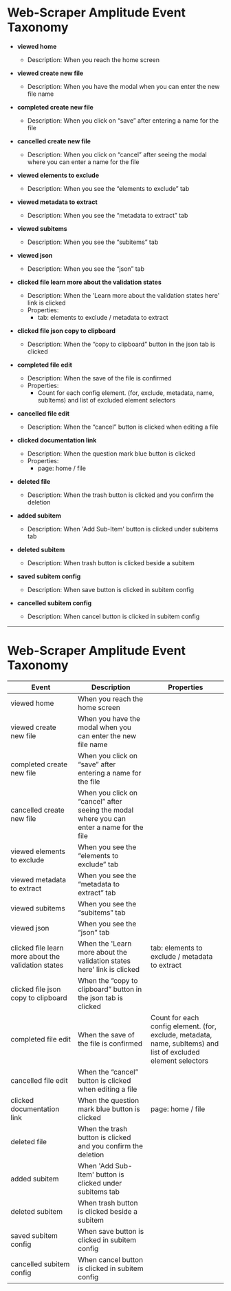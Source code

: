 # Web-Scraper Amplitude Event Taxonomy

- **viewed home**
  - Description: When you reach the home screen

- **viewed create new file**
  - Description: When you have the modal when you can enter the new file name

- **completed create new file**
  - Description: When you click on “save” after entering a name for the file

- **cancelled create new file**
  - Description: When you click on “cancel” after seeing the modal where you can enter a name for the file

- **viewed elements to exclude**
  - Description: When you see the “elements to exclude” tab 

- **viewed metadata to extract**
  - Description: When you see the “metadata to extract” tab 

- **viewed subitems**
  - Description: When you see the “subitems” tab 

- **viewed json**
  - Description: When you see the “json” tab

- **clicked file learn more about the validation states**
  - Description: When the 'Learn more about the validation states here' link is clicked
  - Properties:  
    - tab: elements to exclude / metadata to extract

- **clicked file json copy to clipboard**
  - Description: When the “copy to clipboard” button in the json tab is clicked 

- **completed file edit**
  - Description: When the save of the file is confirmed
  - Properties:  
    - Count for each config element. (for, exclude, metadata, name, subItems) and list of excluded element selectors

- **cancelled file edit**
  - Description: When the “cancel” button is clicked when editing a file

- **clicked documentation link**
  - Description: When the question mark blue button is clicked
  - Properties:  
    - page: home / file

- **deleted file**
  - Description: When the trash button is clicked and you confirm the deletion 

- **added subitem**
  - Description: When 'Add Sub-Item' button is clicked under subitems tab

- **deleted subitem**
  - Description: When trash button is clicked beside a subitem

- **saved subitem config**
  - Description: When save button is clicked in subitem config

- **cancelled subitem config**
  - Description: When cancel button is clicked in subitem config


---

# Web-Scraper Amplitude Event Taxonomy

| Event                                      | Description                                                                                                         | Properties                                                                                                         |
|--------------------------------------------|---------------------------------------------------------------------------------------------------------------------|--------------------------------------------------------------------------------------------------------------------|
| viewed home                                | When you reach the home screen                                                                                       |                                                                                                                    |
| viewed create new file                     | When you have the modal when you can enter the new file name                                                         |                                                                                                                    |
| completed create new file                  | When you click on “save” after entering a name for the file                                                          |                                                                                                                    |
| cancelled create new file                  | When you click on “cancel” after seeing the modal where you can enter a name for the file                            |                                                                                                                    |
| viewed elements to exclude                 | When you see the “elements to exclude” tab                                                                           |                                                                                                                    |
| viewed metadata to extract                 | When you see the “metadata to extract” tab                                                                           |                                                                                                                    |
| viewed subitems                            | When you see the “subitems” tab                                                                                      |                                                                                                                    |
| viewed json                                | When you see the “json” tab                                                                                          |                                                                                                                    |
| clicked file learn more about the validation states | When the 'Learn more about the validation states here' link is clicked | tab: elements to exclude / metadata to extract                                             |
| clicked file json copy to clipboard        | When the “copy to clipboard” button in the json tab is clicked                                                       |                                                                                                                    |
| completed file edit                        | When the save of the file is confirmed                                                                               | Count for each config element. (for, exclude, metadata, name, subItems) and list of excluded element selectors     |
| cancelled file edit                        | When the “cancel” button is clicked when editing a file                                                              |                                                                                                                    |
| clicked documentation link                 | When the question mark blue button is clicked                                                                        | page: home / file                                                                                                  |
| deleted file                               | When the trash button is clicked and you confirm the deletion                                                        |                                                                                                                    |
| added subitem                              | When 'Add Sub-Item' button is clicked under subitems tab                                                             |                                                                                                                    |
| deleted subitem                            | When trash button is clicked beside a subitem                                                                        |                                                                                                                    |
| saved subitem config                       | When save button is clicked in subitem config                                                                        |                                                                                                                    |
| cancelled subitem config                   | When cancel button is clicked in subitem config                                                                      |                 
